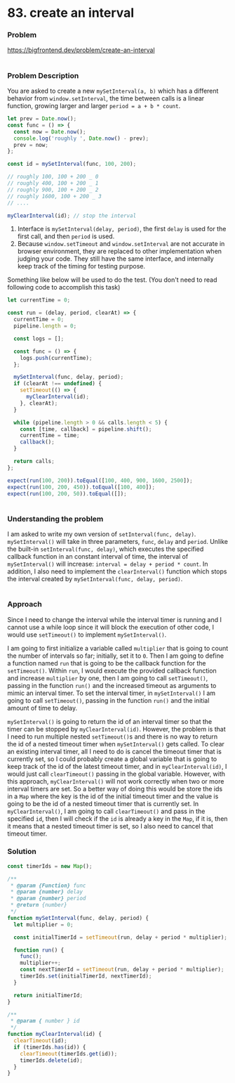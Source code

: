 # 83. create an interval

### Problem

https://bigfrontend.dev/problem/create-an-interval

#

### Problem Description

You are asked to create a new `mySetInterval(a, b)` which has a different behavior from `window.setInterval`, the time between calls is a linear function, growing larger and larger `period = a + b * count`.

```js
let prev = Date.now();
const func = () => {
  const now = Date.now();
  console.log('roughly ', Date.now() - prev);
  prev = now;
};

const id = mySetInterval(func, 100, 200);

// roughly 100, 100 + 200 _ 0
// roughly 400, 100 + 200 _ 1
// roughly 900, 100 + 200 _ 2
// roughly 1600, 100 + 200 _ 3
// ....

myClearInterval(id); // stop the interval
```

1. Interface is `mySetInterval(delay, period)`, the first `delay` is used for the first call, and then `period` is used.
2. Because `window.setTimeout` and `window.setInterval` are not accurate in browser environment, they are replaced to other implementation when judging your code. They still have the same interface, and internally keep track of the timing for testing purpose.

Something like below will be used to do the test. (You don't need to read following code to accomplish this task)

```js
let currentTime = 0;

const run = (delay, period, clearAt) => {
  currentTime = 0;
  pipeline.length = 0;

  const logs = [];

  const func = () => {
    logs.push(currentTime);
  };

  mySetInterval(func, delay, period);
  if (clearAt !== undefined) {
    setTimeout(() => {
      myClearInterval(id);
    }, clearAt);
  }

  while (pipeline.length > 0 && calls.length < 5) {
    const [time, callback] = pipeline.shift();
    currentTime = time;
    callback();
  }

  return calls;
};

expect(run(100, 200)).toEqual([100, 400, 900, 1600, 2500]);
expect(run(100, 200, 450)).toEqual([100, 400]);
expect(run(100, 200, 50)).toEqual([]);
```

#

### Understanding the problem

I am asked to write my own version of `setInterval(func, delay)`. `mySetInterval()` will take in three parameters, `func`, `delay` and `period`. Unlike the built-in `setInterval(func, delay)`, which executes the specified callback function in an constant interval of time, the interval of `mySetInterval()` will increase: `interval = delay + period * count`. In addition, I also need to implement the `clearInterval()` function which stops the interval created by `mySetInterval(func, delay, period)`.

#

### Approach

Since I need to change the interval while the interval timer is running and I cannot use a while loop since it will block the execution of other code, I would use `setTimeout()` to implement `mySetInterval()`.

I am going to first initialize a variable called `multiplier` that is going to count the number of intervals so far; initially, set it to `0`. Then I am going to define a function named `run` that is going to be the callback function for the `setTimeout()`. Within `run`, I would execute the provided callback function and increase `multiplier` by one, then I am going to call `setTimeout()`, passing in the function `run()` and the increased timeout as arguments to mimic an interval timer. To set the interval timer, in `mySetInterval()` I am going to call `setTimeout()`, passing in the function `run()` and the initial amount of time to delay.

`mySetInterval()` is going to return the id of an interval timer so that the timer can be stopped by `myClearInterval(id)`. However, the problem is that I need to run multiple nested `setTimeout()`s and there is no way to return the id of a nested timeout timer when `mySetInterval()` gets called. To clear an existing interval timer, all I need to do is cancel the timeout timer that is currently set, so I could probably create a global variable that is going to keep track of the id of the latest timeout timer, and in `myClearInterval(id)`, I would just call `clearTimeout()` passing in the global variable. However, with this approach, `myClearInterval()` will not work correctly when two or more interval timers are set. So a better way of doing this would be store the ids in a `Map` where the key is the id of the initial timeout timer and the value is going to be the id of a nested timeout timer that is currently set. In `myClearInterval()`, I am going to call `clearTimeout()` and pass in the specified `id`, then I will check if the `id` is already a key in the `Map`, if it is, then it means that a nested timeout timer is set, so I also need to cancel that timeout timer.

### Solution

```js
const timerIds = new Map();

/**
 * @param {Function} func
 * @param {number} delay
 * @param {number} period
 * @return {number}
 */
function mySetInterval(func, delay, period) {
  let multiplier = 0;

  const initialTimerId = setTimeout(run, delay + period * multiplier);

  function run() {
    func();
    multiplier++;
    const nextTimerId = setTimeout(run, delay + period * multiplier);
    timerIds.set(initialTimerId, nextTimerId);
  }

  return initialTimerId;
}

/**
 * @param { number } id
 */
function myClearInterval(id) {
  clearTimeout(id);
  if (timerIds.has(id)) {
    clearTimeout(timerIds.get(id));
    timerIds.delete(id);
  }
}
```
